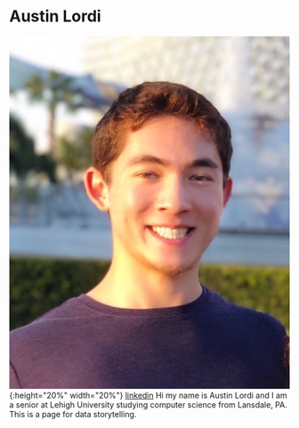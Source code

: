 # Austin Lordi

![profile](https://github.com/alordi/alordi.github.io/blob/main/22305D82-2343-47E4-BEA2-C3D389B8D9F6.jpeg?raw=true){:height="20%" width="20%"}
[linkedin](https://www.linkedin.com/in/alordi/)
Hi my name is Austin Lordi and I am a senior at Lehigh University studying computer science from Lansdale, PA. This is a page for data storytelling.
